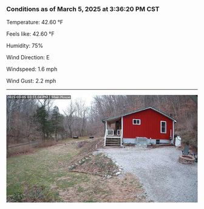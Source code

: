 ### Conditions as of March 5, 2025 at 3:36:20 PM CST 

Temperature: 42.60 &deg;F

Feels like: 42.60 &deg;F

Humidity: 75%

Wind Direction: E

Windspeed: 1.6 mph

Wind Gust: 2.2 mph

---

<img src="./images/latest.jpeg"/>


